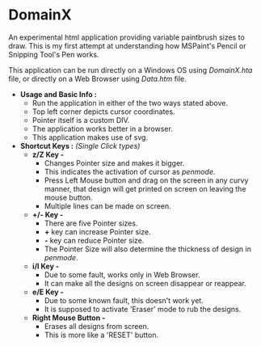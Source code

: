 # DomainX
An experimental html application providing variable paintbrush sizes to draw. This is my first attempt at understanding how MSPaint's Pencil or Snipping Tool's Pen works.

This application can be run directly on a Windows OS using *DomainX.hta* file, or directly on a Web Browser using *Data.htm* file.
* **Usage and Basic Info :**
  * Run the application in either of the two ways stated above.
  * Top left corner depicts cursor coordinates.
  * Pointer itself is a custom DIV.
  * The application works better in a browser.
  * This application makes use of svg.
* **Shortcut Keys :** *(Single Click types)*
  * **z/Z Key -**
    - Changes Pointer size and makes it bigger.
    - This indicates the activation of cursor as *penmode*.
    - Press Left Mouse button and drag on the screen in any curvy manner, that design will get printed on screen on leaving the mouse button.
    - Multiple lines can be made on screen.
  * **+/- Key -**
    - There are five Pointer sizes. 
    - **+** key can increase Pointer size.
    - **-** key can reduce Pointer size.
    - The Pointer Size will also determine the thickness of design in *penmode*.
  * **i/I Key -**
    - Due to some fault, works only in Web Browser.
    - It can make all the designs on screen disappear or reappear.
  * **e/E Key -**
    - Due to some known fault, this doesn't work yet.
    - It is supposed to activate 'Eraser' mode to rub the designs.
  * **Right Mouse Button -**
    - Erases all designs from screen.
    - This is more like a 'RESET' button.
